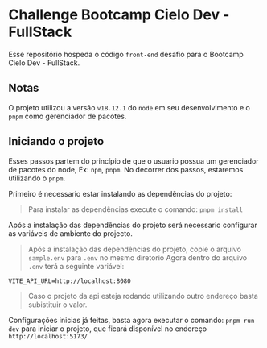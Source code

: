 # Challenge Bootcamp Cielo Dev - FullStack

Esse repositório hospeda o código `front-end` desafio para o Bootcamp Cielo Dev - FullStack.

## Notas

O projeto utilizou a versão `v18.12.1` do `node` em seu desenvolvimento e o `pnpm` como gerenciador de pacotes.

## Iniciando o projeto

Esses passos partem do princípio de que o usuario possua um gerenciador de pacotes do node, Ex: `npm`, `pnpm`.
No decorrer dos passos, estaremos utilizando o `pnpm`.

Primeiro é necessario estar instalando as dependências do projeto:

> Para instalar as dependências execute o comando: `pnpm install`

Após a instalação das dependências do projeto será necessario configurar as variáveis de ambiente do projecto.

> Após a instalação das dependências do projeto, copie o arquivo `sample.env` para `.env` no mesmo diretorio
> Agora dentro do arquivo `.env` terá a seguinte variável: 

```env
VITE_API_URL=http://localhost:8080
```
> Caso o projeto da api esteja rodando utilizando outro endereço basta subistituir o valor.

Configurações inicias já feitas, basta agora executar o comando: `pnpm run dev` para iniciar o projeto, que ficará disponível no endereço `http://localhost:5173/`
